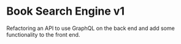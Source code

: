 # Book Search Engine v1
 Refactoring an  API to use GraphQL on the back end and add some functionality to the front end.

